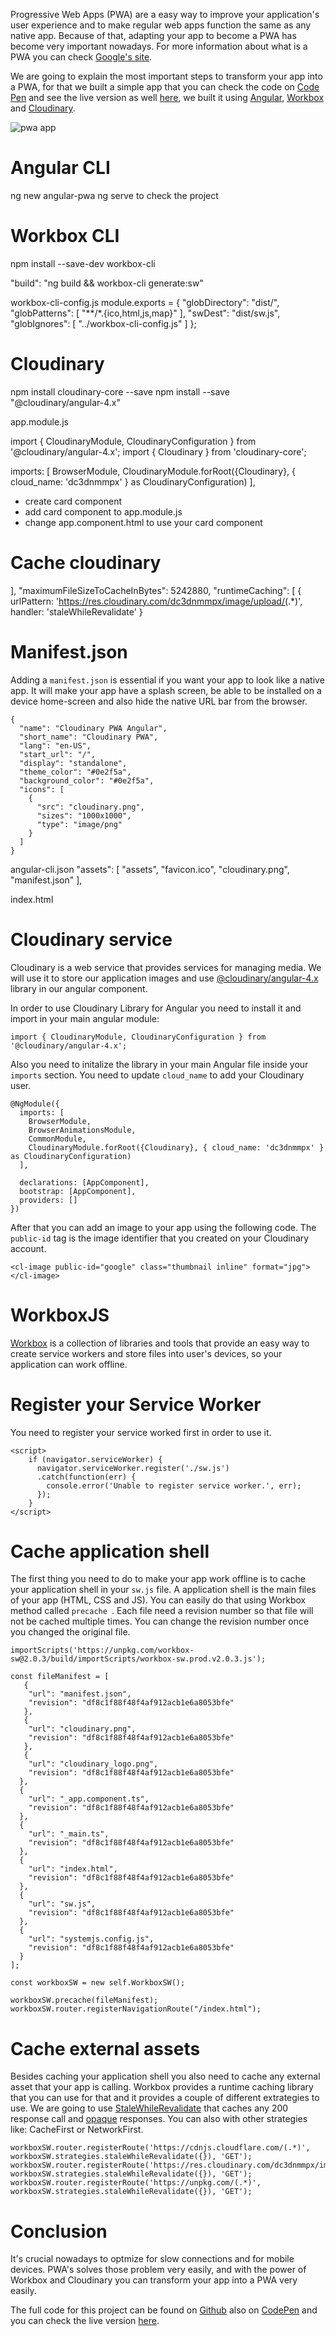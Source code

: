 Progressive Web Apps (PWA) are a easy way to improve your application's user experience and to make regular web apps function the same as any native app. Because of that, adapting your app to become a PWA has become very important nowadays. For more information about what is a PWA you can check [Google's site](https://developers.google.com/web/progressive-web-apps/).

We are going to explain the most important steps to transform your app into a PWA, for that we built a simple app that you can check the code on [Code Pen](https://codepen.io/glauberramos/project/editor/DnaLdk) and see the live version as well [here](https://2a75b8d4c4844eb29f3e33f1a9ade1dd.codepen.website/), we built it using [Angular](https://angular.io/), [Workbox](https://workboxjs.org/) and [Cloudinary](https://cloudinary.com/).

![pwa app](http://res.cloudinary.com/dc3dnmmpx/image/upload/v1507607032/pwaapp.png "PWA App")

# Angular CLI

ng new angular-pwa
ng serve to check the project

# Workbox CLI

npm install --save-dev workbox-cli

"build": "ng build && workbox-cli generate:sw"

workbox-cli-config.js
module.exports = {
  "globDirectory": "dist/",
  "globPatterns": [
    "**/*.{ico,html,js,map}"
  ],
  "swDest": "dist/sw.js",
  "globIgnores": [
    "../workbox-cli-config.js"
  ]
};

# Cloudinary

npm install cloudinary-core --save
npm install --save "@cloudinary/angular-4.x"

app.module.js

import { CloudinaryModule, CloudinaryConfiguration } from '@cloudinary/angular-4.x';
import { Cloudinary } from 'cloudinary-core';

imports: [
  BrowserModule,
  CloudinaryModule.forRoot({Cloudinary}, { cloud_name: 'dc3dnmmpx' } as CloudinaryConfiguration)
],

- create card component
- add card component to app.module.js
- change app.component.html to use your card component

# Cache cloudinary

<script>
   if (navigator.serviceWorker) {
     navigator.serviceWorker.register('./sw.js')
     .catch(function(err) {
       console.error('Unable to register service worker.', err);
     });
   }
 </script>

  ],
  "maximumFileSizeToCacheInBytes": 5242880,
  "runtimeCaching": [
    {
      urlPattern: 'https://res.cloudinary.com/dc3dnmmpx/image/upload/(.*)',
      handler: 'staleWhileRevalidate'
    }

# Manifest.json

Adding a `manifest.json` is essential if you want your app to look like a native app. It will make your app have a splash screen, be able to be installed on a device home-screen and also hide the native URL bar from the browser.

```
{
  "name": "Cloudinary PWA Angular",
  "short_name": "Cloudinary PWA",
  "lang": "en-US",
  "start_url": "/",
  "display": "standalone",
  "theme_color": "#0e2f5a",
  "background_color": "#0e2f5a",
  "icons": [
    {
      "src": "cloudinary.png",
      "sizes": "1000x1000",
      "type": "image/png"
    }
  ]
}
```

angular-cli.json
"assets": [
	 "assets",
	"favicon.ico",
	"cloudinary.png",
	"manifest.json"
	],

index.html
<meta name="mobile-web-app-capable" content="yes">
<meta name="apple-mobile-web-app-capable" content="yes">
<meta name="application-name" content="cloudinary-pwa-angular">
<meta name="apple-mobile-web-app-title" content="cloudinary-pwa-angular">
<meta name="theme-color" content="#0e2f5a">
<meta name="msapplication-navbutton-color" content="#0e2f5a">
<meta name="apple-mobile-web-app-status-bar-style" content="black-translucent">
<meta name="msapplication-starturl" content="/">
<meta name="viewport" content="width=device-width, initial-scale=1">

<link rel="manifest" href="manifest.json">
<link rel="icon" href="cloudinary_logo.png">
<link rel="apple-touch-icon" href="cloudinary_logo.png">

# Cloudinary service

Cloudinary is a web service that provides services for managing media. We will use it to store our application images and use [@cloudinary/angular-4.x](https://github.com/cloudinary/cloudinary_angular) library in our angular component.

In order to use Cloudinary Library for Angular you need to install it and import in your main angular module:

`import { CloudinaryModule, CloudinaryConfiguration } from '@cloudinary/angular-4.x';`

Also you need to initalize the library in your main Angular file inside your `imports` section. You need to update `cloud_name` to add your Cloudinary user.

```
@NgModule({
  imports: [
    BrowserModule,
    BrowserAnimationsModule,
    CommonModule,
    CloudinaryModule.forRoot({Cloudinary}, { cloud_name: 'dc3dnmmpx' } as CloudinaryConfiguration)
  ],

  declarations: [AppComponent],
  bootstrap: [AppComponent],
  providers: []
})
```

<!--<script src="https://gist.github.com/glauberramos/c4ea93f96c9195bded87436187101d1c.js"></script>-->

After that you can add an image to your app using the following code. The `public-id` tag is the image identifier that you created on your Cloudinary account.

`<cl-image public-id="google" class="thumbnail inline" format="jpg"></cl-image>`

# WorkboxJS

[Workbox](https://workboxjs.org/) is a collection of libraries and tools that provide an easy way to create service workers and store files into user's devices, so your application can work offline.

# Register your Service Worker

You need to register your service worked first in order to use it.  

```
<script>
    if (navigator.serviceWorker) {
      navigator.serviceWorker.register('./sw.js')
      .catch(function(err) {
        console.error('Unable to register service worker.', err);
      });
    }
</script>

```

<!--<script src="https://gist.github.com/glauberramos/7ad1f148663065cee87c16090c7108ca.js"></script>-->

# Cache application shell

The first thing you need to do to make your app work offline is to cache your application shell in your `sw.js` file. A application shell is the main files of your app (HTML, CSS and JS). You can easily do that using Workbox method called `precache `. Each file need a revision number so that file will not be cached multiple times. You can change the revision number once you changed the original file.

```
importScripts('https://unpkg.com/workbox-sw@2.0.3/build/importScripts/workbox-sw.prod.v2.0.3.js');

const fileManifest = [
   {
    "url": "manifest.json",
    "revision": "df8c1f88f48f4af912acb1e6a8053bfe"
   },
   {
    "url": "cloudinary.png",
    "revision": "df8c1f88f48f4af912acb1e6a8053bfe"
   },
   {
    "url": "cloudinary_logo.png",
    "revision": "df8c1f88f48f4af912acb1e6a8053bfe"
  },
  {
    "url": "_app.component.ts",
    "revision": "df8c1f88f48f4af912acb1e6a8053bfe"
  },
  {
    "url": "_main.ts",
    "revision": "df8c1f88f48f4af912acb1e6a8053bfe"
  },
  {
    "url": "index.html",
    "revision": "df8c1f88f48f4af912acb1e6a8053bfe"
  },
  {
    "url": "sw.js",
    "revision": "df8c1f88f48f4af912acb1e6a8053bfe"
  },
  {
    "url": "systemjs.config.js",
    "revision": "df8c1f88f48f4af912acb1e6a8053bfe"
  }
];

const workboxSW = new self.WorkboxSW();

workboxSW.precache(fileManifest);
workboxSW.router.registerNavigationRoute("/index.html");
```

<!--<script src="https://gist.github.com/glauberramos/aa016e514e860cf9de16e2adbe41dd8e.js"></script>-->

# Cache external assets

Besides caching your application shell you also need to cache any external asset that your app is calling. Workbox provides a runtime caching library that you can use for that and it provides a couple of different extrategies to use. We are going to use [StaleWhileRevalidate](https://workboxjs.org/reference-docs/latest/module-workbox-runtime-caching.StaleWhileRevalidate.html#main) that caches any 200 response call and [opaque](https://stackoverflow.com/questions/39109789/what-limitations-apply-to-opaque-responses) responses. You can also with other strategies like: CacheFirst or NetworkFirst.

```
workboxSW.router.registerRoute('https://cdnjs.cloudflare.com/(.*)', workboxSW.strategies.staleWhileRevalidate({}), 'GET');
workboxSW.router.registerRoute('https://res.cloudinary.com/dc3dnmmpx/image/upload/(.*)', workboxSW.strategies.staleWhileRevalidate({}), 'GET');
workboxSW.router.registerRoute('https://unpkg.com/(.*)', workboxSW.strategies.staleWhileRevalidate({}), 'GET');
```

<!--<script src="https://gist.github.com/glauberramos/1c87e820b9cf970c1fca8070c2765551.js"></script>-->

# Conclusion

It's crucial nowadays to optmize for slow connections and for mobile devices. PWA's solves those problem very easily, and with the power of Workbox and Cloudinary you can transform your app into a PWA very easily.

The full code for this project can be found on [Github](https://github.com/glauberramos/cloudinary-pwa-angular) also on [CodePen](https://codepen.io/glauberramos/project/editor/DnaLdk) and you can check the live version [here](https://2a75b8d4c4844eb29f3e33f1a9ade1dd.codepen.website/).
